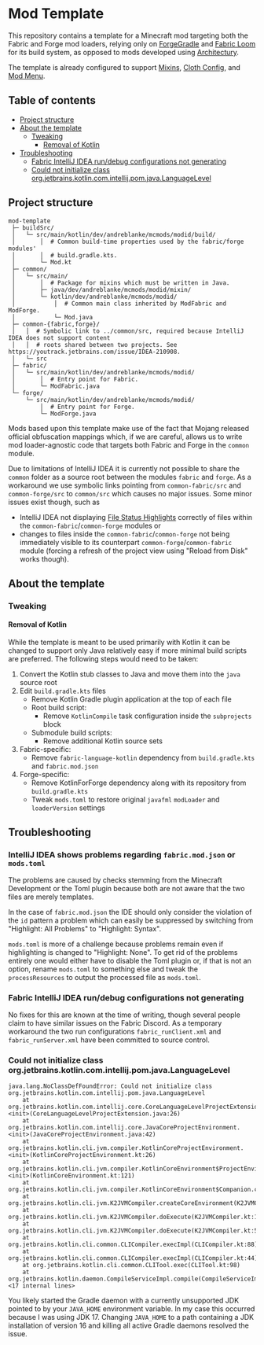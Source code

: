 # Mod Template

This repository contains a template for a Minecraft mod targeting both the Fabric and Forge mod loaders, relying only
on [ForgeGradle](https://github.com/MinecraftForge/ForgeGradle) and
[Fabric Loom](https://github.com/FabricMC/fabric-loom) for its build system, as opposed to mods developed using
[Architectury](https://github.com/architectury).

The template is already configured to support [Mixins](https://github.com/SpongePowered/Mixin),
[Cloth Config](https://github.com/shedaniel/cloth-config), and [Mod Menu](https://github.com/TerraformersMC/ModMenu).

## Table of contents

- [Project structure](#project-structure)
- [About the template](#about-the-template)
  - [Tweaking](#tweaking)
    - [Removal of Kotlin](#removal-of-kotlin)
- [Troubleshooting](#troubleshooting)
  - [Fabric IntelliJ IDEA run/debug configurations not generating](#fabric-intellij-idea-rundebug-configurations-not-generating)
  - [Could not initialize class org.jetbrains.kotlin.com.intellij.pom.java.LanguageLevel](#could-not-initialize-class-orgjetbrainskotlincomintellijpomjavalanguagelevel)

## Project structure

```text
mod-template
 ├─ buildSrc/
 │   └─ src/main/kotlin/dev/andreblanke/mcmods/modid/build/
 │       │  # Common build-time properties used by the fabric/forge modules'
 │       │  # build.gradle.kts.
 │       └─ Mod.kt
 ├─ common/
 │   └─ src/main/
 │       │  # Package for mixins which must be written in Java.
 │       ├─ java/dev/andreblanke/mcmods/modid/mixin/
 │       └─ kotlin/dev/andreblanke/mcmods/modid/
 │           │  # Common main class inherited by ModFabric and ModForge.
 │           └─ Mod.java
 ├─ common-{fabric,forge}/
 │   │  # Symbolic link to ../common/src, required because IntelliJ IDEA does not support content
 │   │  # roots shared between two projects. See https://youtrack.jetbrains.com/issue/IDEA-210908.
 │   └─ src
 ├─ fabric/
 │   └─ src/main/kotlin/dev/andreblanke/mcmods/modid/
 │       │  # Entry point for Fabric.
 │       └─ ModFabric.java
 └─ forge/
     └─ src/main/kotlin/dev/andreblanke/mcmods/modid/
         │  # Entry point for Forge.
         └─ ModForge.java
```

Mods based upon this template make use of the fact that Mojang released official obfuscation mappings which, if we are
careful, allows us to write mod loader-agnostic code that targets both Fabric and Forge in the `common` module.

Due to limitations of IntelliJ IDEA it is currently not possible to share the `common` folder as a source root between
the modules `fabric` and `forge`. As a workaround we use symbolic links pointing from `common-fabric/src` and
`common-forge/src` to `common/src` which causes no major issues. Some minor issues exist though, such as

- IntelliJ IDEA not displaying [File Status Highlights](https://www.jetbrains.com/help/idea/file-status-highlights.html)
  correctly of files within the `common-fabric`/`common-forge` modules or
- changes to files inside the `common-fabric`/`common-forge` not being immediately visible to its counterpart
  `common-forge`/`common-fabric` module (forcing a refresh of the project view using "Reload from Disk" works though).

## About the template

### Tweaking

#### Removal of Kotlin

While the template is meant to be used primarily with Kotlin it can be changed to support only  Java relatively easy if
more minimal build scripts are preferred. The following steps would need to be taken:

1. Convert the Kotlin stub classes to Java and move them into the `java` source root
2. Edit `build.gradle.kts` files
    - Remove Kotlin Gradle plugin application at the top of each file
    - Root build script:
        - Remove `KotlinCompile` task configuration inside the `subprojects` block
    - Submodule build scripts:
        - Remove additional Kotlin source sets
3. Fabric-specific:
    - Remove `fabric-language-kotlin` dependency from `build.gradle.kts` and `fabric.mod.json`
4. Forge-specific:
    - Remove KotlinForForge dependency along with its repository from `build.gradle.kts`
    - Tweak `mods.toml` to restore original `javafml` `modLoader` and `loaderVersion` settings

## Troubleshooting

### IntelliJ IDEA shows problems regarding `fabric.mod.json` or `mods.toml`

The problems are caused by checks stemming from the Minecraft Development or the Toml plugin because both are not aware
that the two files are merely templates.

In the case of `fabric.mod.json` the IDE should only consider the violation of the `id` pattern a problem which can
easily be suppressed by switching from "Highlight: All Problems" to "Highlight: Syntax".

`mods.toml` is more of a challenge because problems remain even if highlighting is changed to "Highlight: None".
To get rid of the problems entirely one would either have to disable the Toml plugin or, if that is not an option,
rename `mods.toml` to something else and tweak the `processResources` to output the processed file as `mods.toml`.

### Fabric IntelliJ IDEA run/debug configurations not generating

No fixes for this are known at the time of writing, though several people claim to have similar issues on the Fabric
Discord. As a temporary workaround the two run configurations `fabric_runClient.xml` and `fabric_runServer.xml` have
been committed to source control.

### Could not initialize class org.jetbrains.kotlin.com.intellij.pom.java.LanguageLevel

```text
java.lang.NoClassDefFoundError: Could not initialize class org.jetbrains.kotlin.com.intellij.pom.java.LanguageLevel
	at org.jetbrains.kotlin.com.intellij.core.CoreLanguageLevelProjectExtension.<init>(CoreLanguageLevelProjectExtension.java:26)
	at org.jetbrains.kotlin.com.intellij.core.JavaCoreProjectEnvironment.<init>(JavaCoreProjectEnvironment.java:42)
	at org.jetbrains.kotlin.cli.jvm.compiler.KotlinCoreProjectEnvironment.<init>(KotlinCoreProjectEnvironment.kt:26)
	at org.jetbrains.kotlin.cli.jvm.compiler.KotlinCoreEnvironment$ProjectEnvironment.<init>(KotlinCoreEnvironment.kt:121)
	at org.jetbrains.kotlin.cli.jvm.compiler.KotlinCoreEnvironment$Companion.createForProduction(KotlinCoreEnvironment.kt:425)
	at org.jetbrains.kotlin.cli.jvm.K2JVMCompiler.createCoreEnvironment(K2JVMCompiler.kt:226)
	at org.jetbrains.kotlin.cli.jvm.K2JVMCompiler.doExecute(K2JVMCompiler.kt:152)
	at org.jetbrains.kotlin.cli.jvm.K2JVMCompiler.doExecute(K2JVMCompiler.kt:52)
	at org.jetbrains.kotlin.cli.common.CLICompiler.execImpl(CLICompiler.kt:88)
	at org.jetbrains.kotlin.cli.common.CLICompiler.execImpl(CLICompiler.kt:44)
	at org.jetbrains.kotlin.cli.common.CLITool.exec(CLITool.kt:98)
	at org.jetbrains.kotlin.daemon.CompileServiceImpl.compile(CompileServiceImpl.kt:1575) <17 internal lines>
```

You likely started the Gradle daemon with a currently unsupported JDK pointed to by your `JAVA_HOME` environment
variable. In my case this occurred because I was using JDK 17. Changing `JAVA_HOME` to a path containing a JDK
installation of version 16 and killing all active Gradle daemons resolved the issue.
